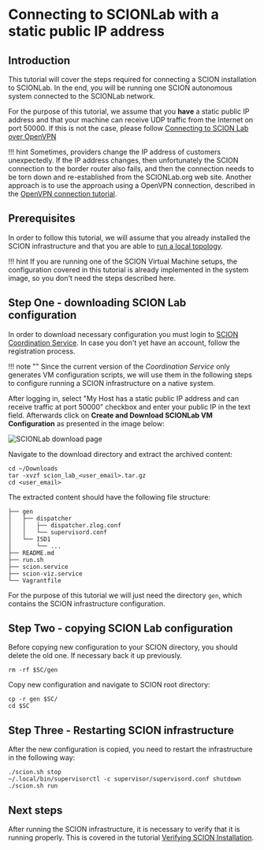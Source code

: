 # Connecting to SCIONLab with a static public IP address

## Introduction

This tutorial will cover the steps required for connecting a SCION installation to SCIONLab. In the end, you will be running one SCION autonomous system connected to the SCIONLab network.

For the purpose of this tutorial, we assume that you **have** a static public IP address and that your machine can receive UDP traffic from the Internet on port 50000. If this is not the case, please follow [Connecting to SCION Lab over OpenVPN](/general_scion_configuration/vpn_setup)

!!! hint
    Sometimes, providers change the IP address of customers unexpectedly. If the IP address changes, then unfortunately the SCION connection to the border router also fails, and then the connection needs to be torn down and re-established from the SCIONLab.org web site. Another approach is to use the approach using a OpenVPN connection, described in the [OpenVPN connection tutorial](/general_scion_configuration/vpn_setup/).

## Prerequisites

In order to follow this tutorial, we will assume that you already installed the SCION infrastructure and that you are able to [run a local topology](/general_scion_configuration/local_top).

!!! hint
    If you are running one of the SCION Virtual Machine setups, the configuration covered in this tutorial is already implemented in the system image, so you don't need the steps described here.

## Step One - downloading SCION Lab configuration

In order to download necessary configuration you must login to [SCION Coordination Service](https://coord.scionproto.net/#/login). In case you don't yet have an account, follow the registration process.

!!! note ""
    Since the current version of the *Coordination Service* only generates VM configuration scripts, we will use them in the following steps to configure running a SCION infrastructure on a native system.

After logging in, select "My Host has a static public IP address and can receive traffic at port 50000" checkbox and enter your public IP in the text field. Afterwards click on **Create and Download SCIONLab VM Configuration** as presented in the image below:

![SCIONLab download page](/images/scionlab_download_vm_static_ip_setup.png)

Navigate to the download directory and extract the archived content:

```shell
cd ~/Downloads
tar -xvzf scion_lab_<user_email>.tar.gz
cd <user_email>
```

The extracted content should have the following file structure:

```
├── gen
│   ├── dispatcher
│   │   ├── dispatcher.zlog.conf
│   │   └── supervisord.conf
│   └── ISD1
│       └── ...
├── README.md
├── run.sh
├── scion.service
├── scion-viz.service
└── Vagrantfile

```

For the purpose of this tutorial we will just need the directory `gen`, which contains the SCION infrastructure configuration.

## Step Two - copying SCION Lab configuration

Before copying new configuration to your SCION directory, you should delete the old one. If necessary back it up previously.

```shell
rm -rf $SC/gen
```

Copy new configuration and navigate to SCION root directory:

```shell
cp -r gen $SC/
cd $SC
```

## Step Three - Restarting SCION infrastructure

After the new configuration is copied, you need to restart the infrastructure in the following way:

```shell
./scion.sh stop
~/.local/bin/supervisorctl -c supervisor/supervisord.conf shutdown
./scion.sh run
```

## Next steps

After running the SCION infrastructure, it is necessary to verify that it is running properly. This is covered in the tutorial [Verifying SCION Installation](/general_scion_configuration/verifying_scion_installation/).
